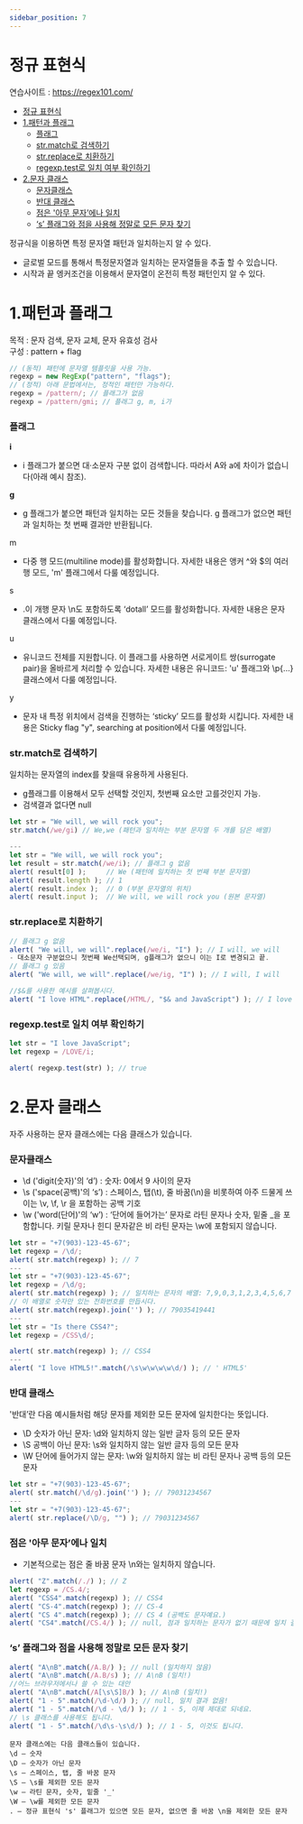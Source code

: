```yaml
---
sidebar_position: 7
---
```


# 정규 표현식   

연습사이트 : https://regex101.com/  

- [정규 표현식](#정규-표현식)
- [1.패턴과 플래그](#1패턴과-플래그)
    - [플래그](#플래그)
    - [str.match로 검색하기](#strmatch로-검색하기)
    - [str.replace로 치환하기](#strreplace로-치환하기)
    - [regexp.test로 일치 여부 확인하기](#regexptest로-일치-여부-확인하기)
- [2.문자 클래스](#2문자-클래스)
    - [문자클래스](#문자클래스)
    - [반대 클래스](#반대-클래스)
    - [점은 '아무 문자’에나 일치](#점은-아무-문자에나-일치)
    - [‘s’ 플래그와 점을 사용해 정말로 모든 문자 찾기](#s-플래그와-점을-사용해-정말로-모든-문자-찾기)

정규식을 이용하면 특정 문자열 패턴과 일치하는지 알 수 있다. 
- 글로벌 모드를 통해서 특정문자열과 일치하는 문자열들을 추출 할 수 있습니다.  
- 시작과 끝 엥커조건을 이용해서 문자열이 온전히 특정 패턴인지 알 수 있다.   

# 1.패턴과 플래그  

목적 : 문자 검색, 문자 교체, 문자 유효성 검사    
구성 : pattern + flag  

```js
// (동적) 패턴에 문자열 템플릿을 사용 가능.
regexp = new RegExp("pattern", "flags");
// (정적) 아래 문법에서는, 정적인 패턴만 가능하다.  
regexp = /pattern/; // 플래그가 없음
regexp = /pattern/gmi; // 플래그 g, m, i가
```

### 플래그

**i**  
- i 플래그가 붙으면 대·소문자 구분 없이 검색합니다. 따라서 A와 a에 차이가 없습니다(아래 예시 참조).    

**g**    
- g 플래그가 붙으면 패턴과 일치하는 모든 것들을 찾습니다. g 플래그가 없으면 패턴과 일치하는 첫 번째 결과만 반환됩니다.    

m  
- 다중 행 모드(multiline mode)를 활성화합니다. 자세한 내용은 앵커 ^와 $의 여러 행 모드, 'm' 플래그에서 다룰 예정입니다.  


s  
- .이 개행 문자 \n도 포함하도록 ‘dotall’ 모드를 활성화합니다. 자세한 내용은 문자 클래스에서 다룰 예정입니다.    

u  
- 유니코드 전체를 지원합니다. 이 플래그를 사용하면 서로게이트 쌍(surrogate pair)을 올바르게 처리할 수 있습니다. 자세한 내용은 유니코드: 'u' 플래그와 \p{...} 클래스에서 다룰 예정입니다.  

y  
- 문자 내 특정 위치에서 검색을 진행하는 ‘sticky’ 모드를 활성화 시킵니다. 자세한 내용은 Sticky flag "y", searching at position에서 다룰 예정입니다.

### str.match로 검색하기  

일치하는 문자열의 index를 찾을때 유용하게 사용된다.    
- g플래그를 이용해서 모두 선택할 것인지, 첫번째 요소만 고를것인지 가능.  
- 검색결과 없다면 null   

```js
let str = "We will, we will rock you";
str.match(/we/gi) // We,we (패턴과 일치하는 부분 문자열 두 개를 담은 배열)

---
let str = "We will, we will rock you";
let result = str.match(/we/i); // 플래그 g 없음
alert( result[0] );     // We (패턴에 일치하는 첫 번째 부분 문자열)
alert( result.length ); // 1
alert( result.index );  // 0 (부분 문자열의 위치)
alert( result.input );  // We will, we will rock you (원본 문자열)


```

### str.replace로 치환하기

```js
// 플래그 g 없음
alert( "We will, we will".replace(/we/i, "I") ); // I will, we will
- 대소문자 구분없으니 첫번째 We선택되며, g플래그가 없으니 이는 I로 변경되고 끝.
// 플래그 g 있음
alert( "We will, we will".replace(/we/ig, "I") ); // I will, I will

//$&를 사용한 예시를 살펴봅시다.
alert( "I love HTML".replace(/HTML/, "$& and JavaScript") ); // I love HTML and JavaScript

```

### regexp.test로 일치 여부 확인하기

```js
let str = "I love JavaScript";
let regexp = /LOVE/i;

alert( regexp.test(str) ); // true

```


# 2.문자 클래스  

자주 사용하는 문자 클래스에는 다음 클래스가 있습니다.  

### 문자클래스  

- \d ('digit(숫자)'의 ‘d’) : 숫자: 0에서 9 사이의 문자  
- \s ('space(공백)'의 ‘s’) : 스페이스, 탭(\t), 줄 바꿈(\n)을 비롯하여 아주 드물게 쓰이는 \v, \f, \r 을 포함하는 공백 기호  
- \w ('word(단어)'의 ‘w’) : ‘단어에 들어가는’ 문자로 라틴 문자나 숫자, 밑줄 _을 포함합니다. 키릴 문자나 힌디 문자같은 비 라틴 문자는 \w에 포함되지 않습니다.  


```js
let str = "+7(903)-123-45-67";
let regexp = /\d/;
alert( str.match(regexp) ); // 7
---
let str = "+7(903)-123-45-67";
let regexp = /\d/g;
alert( str.match(regexp) ); // 일치하는 문자의 배열: 7,9,0,3,1,2,3,4,5,6,7
// 이 배열로 숫자만 있는 전화번호를 만듭시다.
alert( str.match(regexp).join('') ); // 79035419441
---
let str = "Is there CSS4?";
let regexp = /CSS\d/;

alert( str.match(regexp) ); // CSS4
---
alert( "I love HTML5!".match(/\s\w\w\w\w\d/) ); // ' HTML5'


```

### 반대 클래스  

'반대’란 다음 예시들처럼 해당 문자를 제외한 모든 문자에 일치한다는 뜻입니다.  

- \D 숫자가 아닌 문자: \d와 일치하지 않는 일반 글자 등의 모든 문자  
- \S 공백이 아닌 문자: \s와 일치하지 않는 일반 글자 등의 모든 문자  
- \W 단어에 들어가지 않는 문자: \w와 일치하지 않는 비 라틴 문자나 공백 등의 모든 문자   

```js
let str = "+7(903)-123-45-67";
alert( str.match(/\d/g).join('') ); // 79031234567
--- 
let str = "+7(903)-123-45-67";
alert( str.replace(/\D/g, "") ); // 79031234567
```


### 점은 '아무 문자’에나 일치
- 기본적으로는 점은 줄 바꿈 문자 \n와는 일치하지 않습니다.

```js
alert( "Z".match(/./) ); // Z
let regexp = /CS.4/;
alert( "CSS4".match(regexp) ); // CSS4
alert( "CS-4".match(regexp) ); // CS-4
alert( "CS 4".match(regexp) ); // CS 4 (공백도 문자예요.)
alert( "CS4".match(/CS.4/) ); // null, 점과 일치하는 문자가 없기 때문에 일치 결과가 없습니다.
```  

### ‘s’ 플래그와 점을 사용해 정말로 모든 문자 찾기

```js
alert( "A\nB".match(/A.B/) ); // null (일치하지 않음)
alert( "A\nB".match(/A.B/s) ); // A\nB (일치!)
//어느 브라우저에서나 쓸 수 있는 대안
alert( "A\nB".match(/A[\s\S]B/) ); // A\nB (일치!)
alert( "1 - 5".match(/\d-\d/) ); // null, 일치 결과 없음!
alert( "1 - 5".match(/\d - \d/) ); // 1 - 5, 이제 제대로 되네요.
// \s 클래스를 사용해도 됩니다.
alert( "1 - 5".match(/\d\s-\s\d/) ); // 1 - 5, 이것도 됩니다.

```

```
문자 클래스에는 다음 클래스들이 있습니다.
\d – 숫자
\D – 숫자가 아닌 문자
\s – 스페이스, 탭, 줄 바꿈 문자
\S – \s를 제외한 모든 문자
\w – 라틴 문자, 숫자, 밑줄 '_'
\W – \w를 제외한 모든 문자
. – 정규 표현식 's' 플래그가 있으면 모든 문자, 없으면 줄 바꿈 \n을 제외한 모든 문자
```